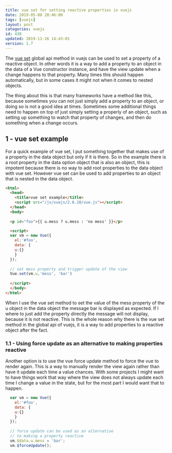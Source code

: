 ```yaml
---
title: vue set for setting reactive properties in vuejs
date: 2019-05-08 20:46:00
tags: [vuejs]
layout: post
categories: vuejs
id: 438
updated: 2019-11-16 14:43:01
version: 1.7
---
```


The [vue set](https://vuejs.org/v2/api/#Vue-set) global api method in vuejs can be used to set a property of a reactive object. In other words it is a way to add a property to an object in the data of a Vue constructor instance, and have the view update when a change happens to that property. Many times this should happen automatically, but in some cases it might not when it comes to nested objects.

The thing about this is that many frameworks have a method like this, because sometimes you can not just simply add a property to an object, or doing so is not a good idea at times. Sometimes some additional things need to happen on top of just simply setting a properly of an object, such as setting up something to watch that property of changes, and then do something when a change occurs.

<!-- more -->

## 1 - vue set example

For a quick example of vue set, I put something together that makes use of a property in the data object but only if it is there. So in the example there is a root property in the data option object that is also an object, this is impotent because there is no way to add root properties to the data object with vue set. However vue set can be used to add properties to an object that is nested in the data object.

```html
<html>
  <head>
    <title>vue set example</title>
    <script src="/js/vuejs/2.6.10/vue.js"></script>
  </head>
  <body>
  
  <p id="foo">{{ u.mess ? u.mess : 'no mess' }}</p>

  <script>
  var vm = new Vue({
    el:'#foo',
    data: {
    u:{}
    }
  });
  
  // set mess property and trigger update of the view
  Vue.set(vm.u,'mess', 'bar')
  
  </script>
  </body>
</html>
```

When I use the vue set method to set the value of the mess property of the u object in the data object the message bar is displayed as expected. If I where to just add the property directly the message will not display, because it is not reactive. This is the whole reason why there is the vue set method in the global api of vuejs, it is a way to add properties to a reactive object after the fact.

### 1.1 - Using force update as an alternative to making properties reactive

Another option is to use the vue force update method to force the vue to render again. This is a way to manually render the view again rather than have it update each time a value chances. With some projects I might want to have things work that way where the view does not always update each time I change a value in the state, but for the most part I would want that to happen.

```js
  var vm = new Vue({
    el:'#foo',
    data: {
    u:{}
    }
  });
  
  // force update can be used as an alternative
  // to making a property reactive
  vm.$data.u.mess = 'bar';
  vm.$forceUpdate();
```